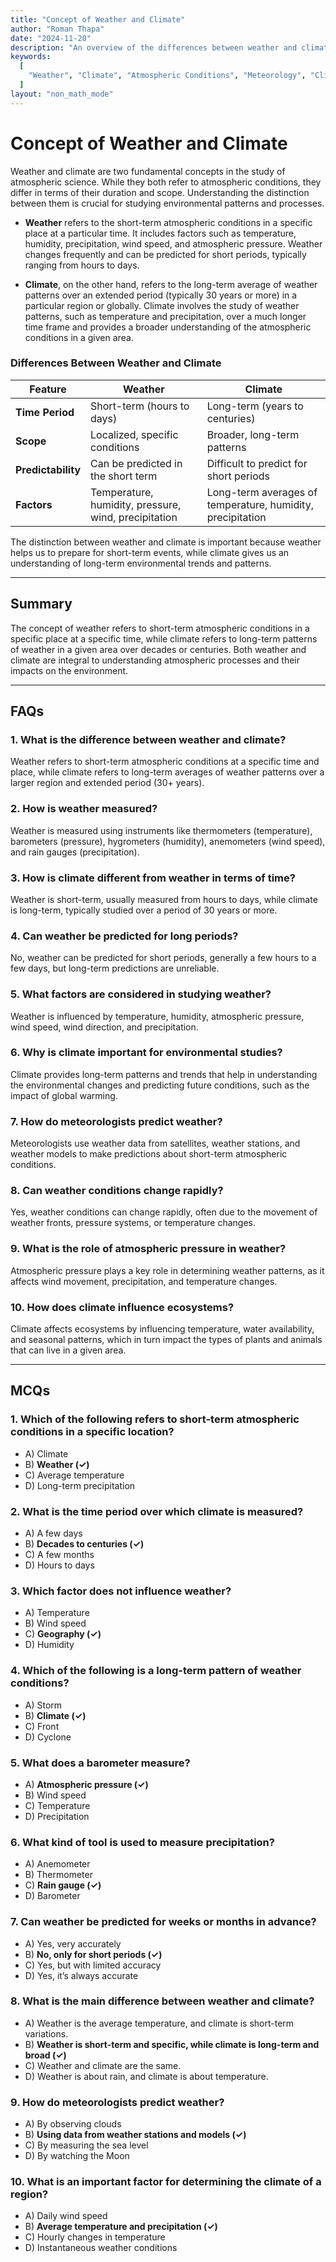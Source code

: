 ```yaml
---
title: "Concept of Weather and Climate"
author: "Roman Thapa"
date: "2024-11-20"
description: "An overview of the differences between weather and climate, their relationship, and how they are studied in environmental science."
keywords:
  [
    "Weather", "Climate", "Atmospheric Conditions", "Meteorology", "Climate Science", "Environmental Science"
  ]
layout: "non_math_mode"
---
```


# Concept of Weather and Climate

Weather and climate are two fundamental concepts in the study of atmospheric science. While they both refer to atmospheric conditions, they differ in terms of their duration and scope. Understanding the distinction between them is crucial for studying environmental patterns and processes.

- **Weather** refers to the short-term atmospheric conditions in a specific place at a particular time. It includes factors such as temperature, humidity, precipitation, wind speed, and atmospheric pressure. Weather changes frequently and can be predicted for short periods, typically ranging from hours to days.
  
- **Climate**, on the other hand, refers to the long-term average of weather patterns over an extended period (typically 30 years or more) in a particular region or globally. Climate involves the study of weather patterns, such as temperature and precipitation, over a much longer time frame and provides a broader understanding of the atmospheric conditions in a given area.

### Differences Between Weather and Climate

| Feature          | Weather                              | Climate                             |
|------------------|--------------------------------------|-------------------------------------|
| **Time Period**  | Short-term (hours to days)           | Long-term (years to centuries)      |
| **Scope**        | Localized, specific conditions       | Broader, long-term patterns         |
| **Predictability** | Can be predicted in the short term   | Difficult to predict for short periods |
| **Factors**      | Temperature, humidity, pressure, wind, precipitation | Long-term averages of temperature, humidity, precipitation |
  
The distinction between weather and climate is important because weather helps us to prepare for short-term events, while climate gives us an understanding of long-term environmental trends and patterns.

---

## Summary

The concept of weather refers to short-term atmospheric conditions in a specific place at a specific time, while climate refers to long-term patterns of weather in a given area over decades or centuries. Both weather and climate are integral to understanding atmospheric processes and their impacts on the environment.

---

## FAQs

### 1. What is the difference between weather and climate?

Weather refers to short-term atmospheric conditions at a specific time and place, while climate refers to long-term averages of weather patterns over a larger region and extended period (30+ years).

### 2. How is weather measured?

Weather is measured using instruments like thermometers (temperature), barometers (pressure), hygrometers (humidity), anemometers (wind speed), and rain gauges (precipitation).

### 3. How is climate different from weather in terms of time?

Weather is short-term, usually measured from hours to days, while climate is long-term, typically studied over a period of 30 years or more.

### 4. Can weather be predicted for long periods?

No, weather can be predicted for short periods, generally a few hours to a few days, but long-term predictions are unreliable.

### 5. What factors are considered in studying weather?

Weather is influenced by temperature, humidity, atmospheric pressure, wind speed, wind direction, and precipitation.

### 6. Why is climate important for environmental studies?

Climate provides long-term patterns and trends that help in understanding the environmental changes and predicting future conditions, such as the impact of global warming.

### 7. How do meteorologists predict weather?

Meteorologists use weather data from satellites, weather stations, and weather models to make predictions about short-term atmospheric conditions.

### 8. Can weather conditions change rapidly?

Yes, weather conditions can change rapidly, often due to the movement of weather fronts, pressure systems, or temperature changes.

### 9. What is the role of atmospheric pressure in weather?

Atmospheric pressure plays a key role in determining weather patterns, as it affects wind movement, precipitation, and temperature changes.

### 10. How does climate influence ecosystems?

Climate affects ecosystems by influencing temperature, water availability, and seasonal patterns, which in turn impact the types of plants and animals that can live in a given area.

---

## MCQs

### 1. Which of the following refers to short-term atmospheric conditions in a specific location?
- A) Climate
- B) **Weather (✓)**
- C) Average temperature
- D) Long-term precipitation

### 2. What is the time period over which climate is measured?
- A) A few days
- B) **Decades to centuries (✓)**
- C) A few months
- D) Hours to days

### 3. Which factor does not influence weather?
- A) Temperature
- B) Wind speed
- C) **Geography (✓)**
- D) Humidity

### 4. Which of the following is a long-term pattern of weather conditions?
- A) Storm
- B) **Climate (✓)**
- C) Front
- D) Cyclone

### 5. What does a barometer measure?
- A) **Atmospheric pressure (✓)**
- B) Wind speed
- C) Temperature
- D) Precipitation

### 6. What kind of tool is used to measure precipitation?
- A) Anemometer
- B) Thermometer
- C) **Rain gauge (✓)**
- D) Barometer

### 7. Can weather be predicted for weeks or months in advance?
- A) Yes, very accurately
- B) **No, only for short periods (✓)**
- C) Yes, but with limited accuracy
- D) Yes, it’s always accurate

### 8. What is the main difference between weather and climate?
- A) Weather is the average temperature, and climate is short-term variations.
- B) **Weather is short-term and specific, while climate is long-term and broad (✓)**
- C) Weather and climate are the same.
- D) Weather is about rain, and climate is about temperature.

### 9. How do meteorologists predict weather?
- A) By observing clouds
- B) **Using data from weather stations and models (✓)**
- C) By measuring the sea level
- D) By watching the Moon

### 10. What is an important factor for determining the climate of a region?
- A) Daily wind speed
- B) **Average temperature and precipitation (✓)**
- C) Hourly changes in temperature
- D) Instantaneous weather conditions
